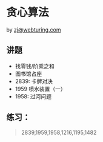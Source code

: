 # 贪心算法
by zj@webturing.com


## 讲题
-   找零钱/阶乘之和
-  图书馆占座
-  2839: 卡牌对决
-  1959	喷水装置（一）
-  1958: 过河问题

## 练习：
> 2839,1959,1958,1216,1195,1482
